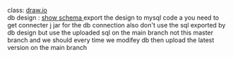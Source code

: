 class:  [draw.io](https://drive.google.com/file/d/1SmaayLcL1YryKVxJIyVVX8IXUhoKoSBU/view?usp=sharing)  
db design : [show schema ](https://dbdiagram.io/d/test-671eed8497a66db9a37220e7) 
export the design to mysql code a
you need to get connecter j jar for the db connection 
also don't use the sql exported by db design but use the uploaded sql on the main branch not this master branch and we should every time we modifey db then upload the latest version on the main branch 
